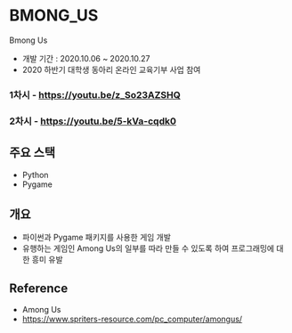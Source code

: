 # BMONG_US
Bmong Us
- 개발 기간 : 2020.10.06 ~ 2020.10.27
- 2020 하반기 대학생 동아리 온라인 교육기부 사업 참여

### 1차시 - https://youtu.be/z_So23AZSHQ
### 2차시 - https://youtu.be/5-kVa-cqdk0

## 주요 스택
 - Python
 - Pygame

## 개요
 - 파이썬과 Pygame 패키지를 사용한 게임 개발
 - 유행하는 게임인 Among Us의 일부를 따라 만들 수 있도록 하여 프로그래밍에 대한 흥미 유발

## Reference
 - Among Us
 - https://www.spriters-resource.com/pc_computer/amongus/
 
